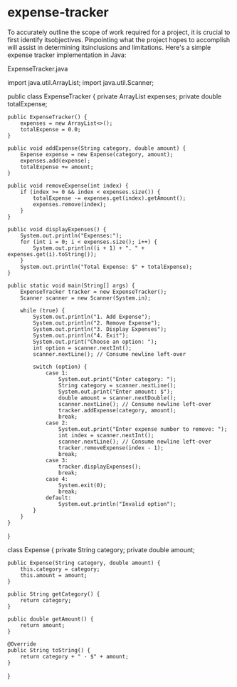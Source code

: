 # expense-tracker
To accurately outline the scope of work required for a project, it is crucial to first identify itsobjectives. Pinpointing what the project hopes to accomplish will assist in determining itsinclusions and limitations.
Here's a simple expense tracker implementation in Java:


ExpenseTracker.java

import java.util.ArrayList;
import java.util.Scanner;

public class ExpenseTracker {
    private ArrayList<Expense> expenses;
    private double totalExpense;

    public ExpenseTracker() {
        expenses = new ArrayList<>();
        totalExpense = 0.0;
    }

    public void addExpense(String category, double amount) {
        Expense expense = new Expense(category, amount);
        expenses.add(expense);
        totalExpense += amount;
    }

    public void removeExpense(int index) {
        if (index >= 0 && index < expenses.size()) {
            totalExpense -= expenses.get(index).getAmount();
            expenses.remove(index);
        }
    }

    public void displayExpenses() {
        System.out.println("Expenses:");
        for (int i = 0; i < expenses.size(); i++) {
            System.out.println((i + 1) + ". " + expenses.get(i).toString());
        }
        System.out.println("Total Expense: $" + totalExpense);
    }

    public static void main(String[] args) {
        ExpenseTracker tracker = new ExpenseTracker();
        Scanner scanner = new Scanner(System.in);

        while (true) {
            System.out.println("1. Add Expense");
            System.out.println("2. Remove Expense");
            System.out.println("3. Display Expenses");
            System.out.println("4. Exit");
            System.out.print("Choose an option: ");
            int option = scanner.nextInt();
            scanner.nextLine(); // Consume newline left-over

            switch (option) {
                case 1:
                    System.out.print("Enter category: ");
                    String category = scanner.nextLine();
                    System.out.print("Enter amount: $");
                    double amount = scanner.nextDouble();
                    scanner.nextLine(); // Consume newline left-over
                    tracker.addExpense(category, amount);
                    break;
                case 2:
                    System.out.print("Enter expense number to remove: ");
                    int index = scanner.nextInt();
                    scanner.nextLine(); // Consume newline left-over
                    tracker.removeExpense(index - 1);
                    break;
                case 3:
                    tracker.displayExpenses();
                    break;
                case 4:
                    System.exit(0);
                    break;
                default:
                    System.out.println("Invalid option");
            }
        }
    }
}

class Expense {
    private String category;
    private double amount;

    public Expense(String category, double amount) {
        this.category = category;
        this.amount = amount;
    }

    public String getCategory() {
        return category;
    }

    public double getAmount() {
        return amount;
    }

    @Override
    public String toString() {
        return category + " - $" + amount;
    }
}




 
